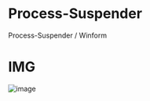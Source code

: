 # Process-Suspender
Process-Suspender / Winform

# IMG
![image](https://user-images.githubusercontent.com/101671122/158473546-5eef3cfd-21cb-41ab-ac45-f6875d86910d.png)
